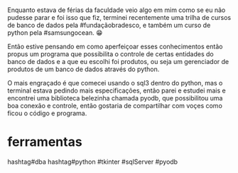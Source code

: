 <h1></h1>
Enquanto estava de férias da faculdade veio algo em mim como se eu não pudesse parar e foi isso que fiz, terminei recentemente uma trilha de cursos de banco de dados pela #fundaçãobradesco, e também um curso de python pela #samsungocean. 😁

Então estive pensando em como aperfeiçoar esses conhecimentos então propus um programa que possibilita o controle de certas entidades do banco de dados e a que eu escolhi foi produtos, ou seja um gerenciador de produtos de um banco de dados através do python.

O mais engraçado é que comecei usando o sql3 dentro do python, mas o terminal estava pedindo mais especificações, então parei e estudei mais e encontrei uma biblioteca belezinha chamada pyodb, que possibilitou uma boa conexão e controle, então gostaria de compartilhar com voçes como ficou o código e programa.
<h1>ferramentas</h1>
hashtag#dba hashtag#python #tkinter #sqlServer #pyodb 

